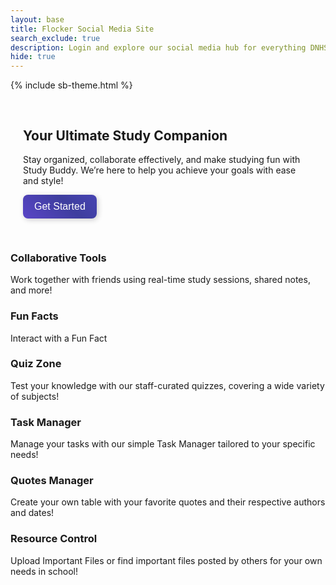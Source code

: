 ```yaml
---
layout: base
title: Flocker Social Media Site
search_exclude: true
description: Login and explore our social media hub for everything DNHS
hide: true
---
```


<meta charset="UTF-8">
<meta name="viewport" content="width=device-width, initial-scale=1.0">
<title>Study Buddy</title>
{% include sb-theme.html %}

<section class="hero">
    <h2>Your Ultimate Study Companion</h2>
    <p>Stay organized, collaborate effectively, and make studying fun with Study Buddy. We’re here to help you achieve your goals with ease and style!</p>
    <a href="{{site.baseurl}}/login"><button>Get Started</button></a>
</section>
<section id="features" class="features">
    <a href="{{site.baseurl}}/chatroom" style="text-decoration: none; color: inherit;">
    <div class="feature">
        <h3>Collaborative Tools</h3>
        <p>Work together with friends using real-time study sessions, shared notes, and more!</p>
    </div>
    <a href="{{site.baseurl}}/factsbase" style="text-decoration: none; color: inherit;">
    <div class="feature">
        <h3>Fun Facts</h3>
        <p>Interact with a Fun Fact</p>
    </div>
    <a href="{{site.baseurl}}/studybuddy/quizhome.html" style="text-decoration: none; color: inherit;">
    <div class="feature">
        <h3>Quiz Zone</h3>
        <p>Test your knowledge with our staff-curated quizzes, covering a wide variety of subjects!</p>
    </div>
    </a>
    <a href="{{site.baseurl}}/task_manager" style="text-decoration: none; color: inherit;">
    <div class="feature">
        <h3>Task Manager</h3>
        <p>Manage your tasks with our simple Task Manager tailored to your specific needs!</p>
    </div>
    </a>
    <a href="{{site.baseurl}}/quotesdatabase" style="text-decoration: none; color: inherit;">
    <div class="feature">
        <h3>Quotes Manager</h3>
        <p>Create your own table with your favorite quotes and their respective authors and dates!</p>
    </div>
    </a>
    <a href="{{site.baseurl}}/resource_corner" style="text-decoration: none; color: inherit;">
    <div class="feature">
        <h3>Resource Control</h3>
        <p>Upload Important Files or find important files posted by others for your own needs in school!</p>
    </div>
    </a>

<style>
/* Adjust the size of the large card to match the width of the two cards below it */
.hero {
    padding: 30px 20px;
    max-width: 900px;
    margin: 0 auto;
}

button {
    font-size: 1rem;
    padding: 10px 18px;
    border-radius: 8px;
    border: none;
    background: linear-gradient(45deg, #7a4cf7, #3e3e9e, #5c51e1, #6a61b9);
    color: white;
    box-shadow: 2px 2px 8px rgba(0, 0, 0, 0.2);
    transition: all 0.3s ease;
    cursor: pointer;
    background-size: 400% 400%;
}

button:hover {
    background-position: 100% 0;
    box-shadow: 0 4px 12px rgba(0, 0, 0, 0.3);
}

/* Improved Typewriter Effect */
h1 {
    font-size: 2rem;
    overflow: hidden;
    white-space: nowrap;
    border-right: 3px solid #444;
    width: 0;
    animation: typewriter 2s steps(40) 1s forwards, blink 0.75s step-end infinite;
}

@keyframes typewriter {
    0% { width: 0; }
    100% { width: 100%; }
}

@keyframes blink {
    50% { border-color: transparent; }
}
</style>
